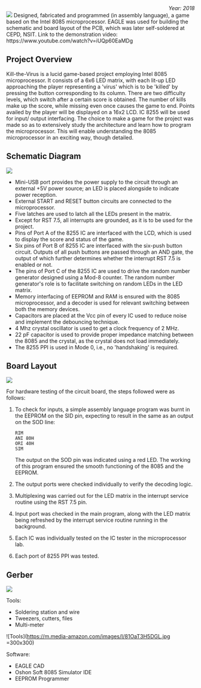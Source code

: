 
<div align="right"><i>Year: 2018</i></div>
<img src="https://user-images.githubusercontent.com/32619706/149883709-d17ce99c-5617-4dc2-a492-fd3b590a5fdc.png">
Designed, fabricated and programmed (in assembly language), a game based on the Intel 8085 microprocessor. EAGLE was used for building the schematic and board layout of the PCB, which was later self-soldered at CEPD, NSIT. Link to the demonstration video: https://www.youtube.com/watch?v=iUQp60EaMDg

## Project Overview
Kill-the-Virus is a lucid game-based project employing Intel 8085 microprocessor. It consists of a 6x6 LED matrix, with each lit-up LED approaching the player representing a 'virus' which is to be 'killed' by pressing the button corresponding to its column. There are two difficulty levels, which switch after a certain score is obtained. The number of kills make up the score, while missing even once causes the game to end. Points availed by the player will be displayed on a 16x2 LCD. IC 8255 will be used for input/ output interfacing. The choice to make a game for the project was made so as to extensively study the architecture and learn how to program the microprocessor. This will enable understanding the 8085 microprocessor in an exciting way, though detailed.

## Schematic Diagram

<img src="https://user-images.githubusercontent.com/32619706/149880580-b8c24fd7-1753-4189-b1a7-b57ae3998e97.png">

* Mini-USB port provides the power supply to the circuit through an external +5V power source; an LED is placed alongside to indicate power reception.
* External START and RESET button circuits are connected to the microprocessor.
* Five latches are used to latch all the LEDs present in the matrix.
* Except for RST 7.5, all interrupts are grounded, as it is to be used for the project.
* Pins of Port A of the 8255 IC are interfaced with the LCD, which is used to display the score and status of the game.
* Six pins of Port B of 8255 IC are interfaced with the six-push button circuit. Outputs of all push buttons are passed through an AND gate, the output of which further determines whether the interrupt RST 7.5 is enabled or not.
* The pins of Port C of the 8255 IC are used to drive the random number generator designed using a Mod-8 counter. The random number generator's role is to facilitate switching on random LEDs in the LED matrix.
* Memory interfacing of EEPROM and RAM is ensured with the 8085 microprocessor, and a decoder is used for relevant switching between both the memory devices.
* Capacitors are placed at the Vcc pin of every IC used to reduce noise and implement the debouncing technique.
* 4 Mhz crystal oscillator is used to get a clock frequency of 2 MHz.
* 22 pF capacitor is used to provide proper impedance matching between the 8085 and the crystal, as the crystal does not load immediately.
* The 8255 PPI is used in Mode 0, i.e., no 'handshaking' is required.

## Board Layout

<img src="https://user-images.githubusercontent.com/32619706/149880735-116e7f3a-a007-4481-962a-9b6a5f211f31.png">

For hardware testing of the circuit board, the steps followed were as follows:

1. To check for inputs, a simple assembly language program was burnt in the EEPROM on the SID pin, expecting to result in the same as an output on the SOD line:


    `RIM` \
	`ANI 80H` \
    `ORI 40H` \
    `SIM`

	The output on the SOD pin was indicated using a red LED. The working of this program ensured the smooth functioning of the 8085 and the EEPROM.

2. The output ports were checked individually to verify the decoding logic.
3. Multiplexing was carried out for the LED matrix in the interrupt service routine using the RST 7.5 pin.
4. Input port was checked in the main program, along with the LED matrix being refreshed by the interrupt service routine running in the background.
5. Each IC was individually tested on the IC tester in the microprocessor lab.
6. Each port of 8255 PPI was tested.


## Gerber

<img src="https://user-images.githubusercontent.com/32619706/149880834-3e6f9052-f5f6-4145-bf30-d3f576dda6ab.png">

Tools:
* Soldering station and wire
* Tweezers, cutters, files
* Multi-meter

![Tools](https://m.media-amazon.com/images/I/81OaT3H5DGL.jpg =300x300)

Software:
* EAGLE CAD
* Oshon Soft 8085 Simulator IDE
* EEPROM Programmer  
